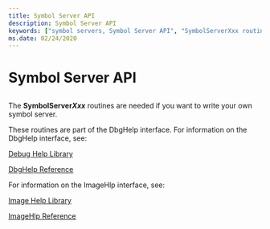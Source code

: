 ```yaml
---
title: Symbol Server API
description: Symbol Server API
keywords: ["symbol servers, Symbol Server API", "SymbolServerXxx routines", "DbgHelp interface", "ImageHlp interface", "dbghelp.chm (Debug Help Library documentation), Symbol Server API", "Debug Help Library documentation (dbghelp.chm), Symbol Server API"]
ms.date: 02/24/2020
---
```


# Symbol Server API

## <span id="ddk_symbol_server_api_dbg"></span><span id="DDK_SYMBOL_SERVER_API_DBG"></span>

The **SymbolServer*Xxx*** routines are needed if you want to write your own symbol server.

These routines are part of the DbgHelp interface. For information on the DbgHelp interface, see:

[Debug Help Library](/windows/win32/debug/debug-help-library)

[DbgHelp Reference](/windows/win32/debug/dbghelp-reference)

For information on the ImageHlp interface, see:

[Image Help Library](/windows/win32/debug/image-help-library)

[ImageHlp Reference](/windows/win32/debug/imagehlp-reference)
